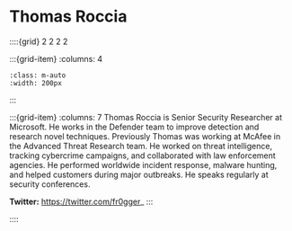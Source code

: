 # Thomas Roccia

::::{grid} 2 2 2 2

:::{grid-item}
:columns: 4

```{image} ../images/collaborators/Thomas-Roccia.png
:class: m-auto
:width: 200px
```

:::

:::{grid-item}
:columns: 7
Thomas Roccia is Senior Security Researcher at Microsoft. He works in the Defender team to improve detection and research novel techniques. Previously Thomas was working at McAfee in the Advanced Threat Research team. He worked on threat intelligence, tracking cybercrime campaigns, and collaborated with law enforcement agencies. He performed worldwide incident response, malware hunting, and helped customers during major outbreaks. He speaks regularly at security conferences.

**Twitter:** https://twitter.com/fr0gger_
:::

::::